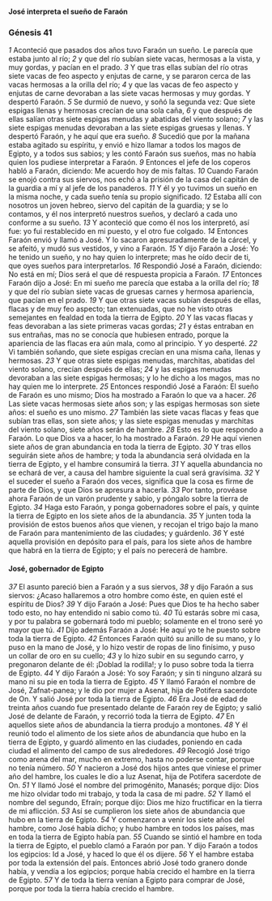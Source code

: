 #### José interpreta el sueño de Faraón

### Génesis 41

_1_ Aconteció que pasados dos años tuvo Faraón un sueño. Le parecía que estaba junto al río; 
_2_ y que del río subían siete vacas, hermosas a la vista, y muy gordas, y pacían en el prado. 
_3_ Y que tras ellas subían del río otras siete vacas de feo aspecto y enjutas de carne, y se pararon cerca de las vacas hermosas a la orilla del río; 
_4_ y que las vacas de feo aspecto y enjutas de carne devoraban a las siete vacas hermosas y muy gordas. Y despertó Faraón. 
_5_ Se durmió de nuevo, y soñó la segunda vez: Que siete espigas llenas y hermosas crecían de una sola caña, 
_6_ y que después de ellas salían otras siete espigas menudas y abatidas del viento solano; 
_7_ y las siete espigas menudas devoraban a las siete espigas gruesas y llenas. Y despertó Faraón, y he aquí que era sueño. 
_8_ Sucedió que por la mañana estaba agitado su espíritu, y envió e hizo llamar a todos los magos de Egipto, y a todos sus sabios; y les contó Faraón sus sueños, mas no había quien los pudiese interpretar a Faraón. 
_9_ Entonces el jefe de los coperos habló a Faraón, diciendo: Me acuerdo hoy de mis faltas. 
_10_ Cuando Faraón se enojó contra sus siervos, nos echó a la prisión de la casa del capitán de la guardia a mí y al jefe de los panaderos. 
_11_ Y él y yo tuvimos un sueño en la misma noche, y cada sueño tenía su propio significado. 
_12_ Estaba allí con nosotros un joven hebreo, siervo del capitán de la guardia; y se lo contamos, y él nos interpretó nuestros sueños, y declaró a cada uno conforme a su sueño. 
_13_ Y aconteció que como él nos los interpretó, así fue: yo fui restablecido en mi puesto, y el otro fue colgado. 
_14_ Entonces Faraón envió y llamó a José. Y lo sacaron apresuradamente de la cárcel, y se afeitó, y mudó sus vestidos, y vino a Faraón. 
_15_ Y dijo Faraón a José: Yo he tenido un sueño, y no hay quien lo interprete; mas he oído decir de ti, que oyes sueños para interpretarlos. 
_16_ Respondió José a Faraón, diciendo: No está en mí; Dios será el que dé respuesta propicia a Faraón. 
_17_ Entonces Faraón dijo a José: En mi sueño me parecía que estaba a la orilla del río; 
_18_ y que del río subían siete vacas de gruesas carnes y hermosa apariencia, que pacían en el prado. 
_19_ Y que otras siete vacas subían después de ellas, flacas y de muy feo aspecto; tan extenuadas, que no he visto otras semejantes en fealdad en toda la tierra de Egipto. 
_20_ Y las vacas flacas y feas devoraban a las siete primeras vacas gordas; 
_21_ y éstas entraban en sus entrañas, mas no se conocía que hubiesen entrado, porque la apariencia de las flacas era aún mala, como al principio. Y yo desperté. 
_22_ Vi también soñando, que siete espigas crecían en una misma caña, llenas y hermosas. 
_23_ Y que otras siete espigas menudas, marchitas, abatidas del viento solano, crecían después de ellas; 
_24_ y las espigas menudas devoraban a las siete espigas hermosas; y lo he dicho a los magos, mas no hay quien me lo interprete. 
_25_ Entonces respondió José a Faraón: El sueño de Faraón es uno mismo; Dios ha mostrado a Faraón lo que va a hacer. 
_26_ Las siete vacas hermosas siete años son; y las espigas hermosas son siete años: el sueño es uno mismo. 
_27_ También las siete vacas flacas y feas que subían tras ellas, son siete años; y las siete espigas menudas y marchitas del viento solano, siete años serán de hambre. 
_28_ Esto es lo que respondo a Faraón. Lo que Dios va a hacer, lo ha mostrado a Faraón. 
_29_ He aquí vienen siete años de gran abundancia en toda la tierra de Egipto. 
_30_ Y tras ellos seguirán siete años de hambre; y toda la abundancia será olvidada en la tierra de Egipto, y el hambre consumirá la tierra. 
_31_ Y aquella abundancia no se echará de ver, a causa del hambre siguiente la cual será gravísima. 
_32_ Y el suceder el sueño a Faraón dos veces, significa que la cosa es firme de parte de Dios, y que Dios se apresura a hacerla. 
_33_ Por tanto, provéase ahora Faraón de un varón prudente y sabio, y póngalo sobre la tierra de Egipto. 
_34_ Haga esto Faraón, y ponga gobernadores sobre el país, y quinte la tierra de Egipto en los siete años de la abundancia. 
_35_ Y junten toda la provisión de estos buenos años que vienen, y recojan el trigo bajo la mano de Faraón para mantenimiento de las ciudades; y guárdenlo. 
_36_ Y esté aquella provisión en depósito para el país, para los siete años de hambre que habrá en la tierra de Egipto; y el país no perecerá de hambre. 

#### José, gobernador de Egipto

_37_ El asunto pareció bien a Faraón y a sus siervos, 
_38_ y dijo Faraón a sus siervos: ¿Acaso hallaremos a otro hombre como éste, en quien esté el espíritu de Dios? 
_39_ Y dijo Faraón a José: Pues que Dios te ha hecho saber todo esto, no hay entendido ni sabio como tú. 
_40_ Tú estarás sobre mi casa, y por tu palabra se gobernará todo mi pueblo; solamente en el trono seré yo mayor que tú. 
_41_ Dijo además Faraón a José: He aquí yo te he puesto sobre toda la tierra de Egipto. 
_42_ Entonces Faraón quitó su anillo de su mano, y lo puso en la mano de José, y lo hizo vestir de ropas de lino finísimo, y puso un collar de oro en su cuello; 
_43_ y lo hizo subir en su segundo carro, y pregonaron delante de él: ¡Doblad la rodilla!; y lo puso sobre toda la tierra de Egipto. 
_44_ Y dijo Faraón a José: Yo soy Faraón; y sin ti ninguno alzará su mano ni su pie en toda la tierra de Egipto. 
_45_ Y llamó Faraón el nombre de José, Zafnat-panea; y le dio por mujer a Asenat, hija de Potifera sacerdote de On. Y salió José por toda la tierra de Egipto. 
_46_ Era José de edad de treinta años cuando fue presentado delante de Faraón rey de Egipto; y salió José de delante de Faraón, y recorrió toda la tierra de Egipto. 
_47_ En aquellos siete años de abundancia la tierra produjo a montones. 
_48_ Y él reunió todo el alimento de los siete años de abundancia que hubo en la tierra de Egipto, y guardó alimento en las ciudades, poniendo en cada ciudad el alimento del campo de sus alrededores. 
_49_ Recogió José trigo como arena del mar, mucho en extremo, hasta no poderse contar, porque no tenía número. 
_50_ Y nacieron a José dos hijos antes que viniese el primer año del hambre, los cuales le dio a luz Asenat, hija de Potifera sacerdote de On. 
_51_ Y llamó José el nombre del primogénito, Manasés; porque dijo: Dios me hizo olvidar todo mi trabajo, y toda la casa de mi padre. 
_52_ Y llamó el nombre del segundo, Efraín; porque dijo: Dios me hizo fructificar en la tierra de mi aflicción. 
_53_ Así se cumplieron los siete años de abundancia que hubo en la tierra de Egipto. 
_54_ Y comenzaron a venir los siete años del hambre, como José había dicho; y hubo hambre en todos los países, mas en toda la tierra de Egipto había pan. 
_55_ Cuando se sintió el hambre en toda la tierra de Egipto, el pueblo clamó a Faraón por pan. Y dijo Faraón a todos los egipcios: Id a José, y haced lo que él os dijere. 
_56_ Y el hambre estaba por toda la extensión del país. Entonces abrió José todo granero donde había, y vendía a los egipcios; porque había crecido el hambre en la tierra de Egipto. 
_57_ Y de toda la tierra venían a Egipto para comprar de José, porque por toda la tierra había crecido el hambre. 


